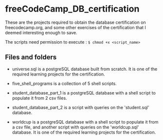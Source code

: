 # freeCodeCamp_DB_certification


These are the projects required to obtain the database certification on freecodecamp.org, and some other exercises of the certification that I deemed interesting enough to save.

The scripts need permission to execute : `$ chmod +x <script_name>`


## Files and folders


- universe.sql is a postgreSQL database built from scratch. It is one of the required learning projects for the certification.

- five_shell_programs is a collection of 5 shell scripts.

- student_database_part_1 is a postgreSQL database with a shell script to populate it from 2 csv files. 

- student_database_part_2 is a script with queries on the 'student.sql' database. 

- worldcup is a postgreSQL database with a shell script to populate it from a csv file, and another script with queries on the 'worldcup.sql' database. It is one of the required learning projects for the certification.

